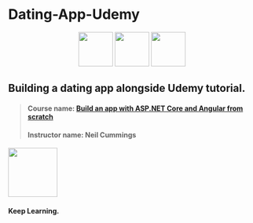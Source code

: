 # Dating-App-Udemy

<p float="left" align="center">
<img src="https://user-images.githubusercontent.com/42694653/132645421-5b8605df-d2db-446b-8869-a14acf49d3d4.png" width="70" height="70" />
<img src="https://user-images.githubusercontent.com/42694653/132645191-e392544a-ee38-403c-b7de-8b137accff66.png" width="70" height="70" />
<img src="https://user-images.githubusercontent.com/42694653/132645483-d57c5d79-2825-4002-88a1-6ae333626f3e.png" width="70" height="70" />
</p>


## Building a dating app alongside Udemy tutorial.

> #### Course name: [Build an app with ASP.NET Core and Angular from scratch](https://www.udemy.com/course/build-an-app-with-aspnet-core-and-angular-from-scratch/)
> #### Instructor name: Neil Cummings


<p float="left" >
<img src="https://octodex.github.com/images/minion.png" width="100" height="100" /> 
</p>

 #### Keep Learning.

